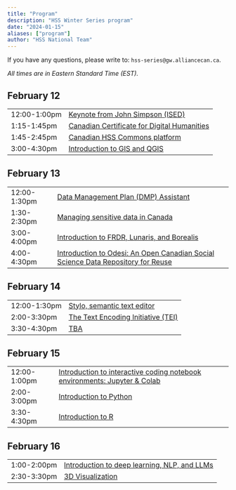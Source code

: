 ```yaml
---
title: "Program"
description: "HSS Winter Series program"
date: "2024-01-15"
aliases: ["program"]
author: "HSS National Team"
---
```


If you have any questions, please write to: `hss-series@gw.alliancecan.ca`.

*All times are in Eastern Standard Time (EST).*

## February 12

<table>
  <tr>
    <td>12:00-1:00pm</td>
    <td><a href="../keynote">Keynote from John Simpson (ISED)</a></td>
  </tr>
  <tr>
    <td>1:15-1:45pm</td>
    <td><a href="../certificate">Canadian Certificate for Digital Humanities</a></td>
  </tr>
  <tr>
    <td>1:45-2:45pm</td>
    <td colspan="3"><a href="../commons">Canadian HSS Commons platform</a></td>
  </tr>
  <tr>
    <td>3:00-4:30pm</td>
    <td><a href="../gis">Introduction to GIS and QGIS</a></td>
  </tr>
</table>

## February 13

<table>
  <tr>
    <td>12:00-1:30pm</td>
    <td colspan="3"><a href="../dmp">Data Management Plan (DMP) Assistant</a></td>
  </tr>
  <tr>
    <td>1:30-2:30pm</td>
    <td colspan="3"><a href="../sensitive">Managing sensitive data in Canada</a></td>
  </tr>
  <tr>
    <td>3:00-4:00pm</td>
    <td colspan="3"><a href="../frdr">Introduction to FRDR, Lunaris, and Borealis</a></td>
  </tr>
  <tr>
    <td>4:00-4:30pm</td>
    <td colspan="3"><a href="../odesi">Introduction to Odesi: An Open Canadian Social Science Data Repository for Reuse</a></td>
  </tr>
</table>

## February 14

<table>
  <tr>
    <td>12:00-1:30pm</td>
    <td colspan="3"><a href="../stylo">Stylo, semantic text editor</a></td>
  </tr>
  <tr>
    <td>2:00-3:30pm</td>
    <td colspan="3"><a href="../tei">The Text Encoding Initiative (TEI)</a></td>
  </tr>
  <tr>
    <td>3:30-4:30pm</td>
    <td colspan="3"><a href="">TBA</a></td>
  </tr>
</table>

## February 15

<table>
  <tr>
    <td>12:00-1:00pm</td>
    <td colspan="3"><a href="../jupyter">Introduction to interactive coding notebook environments: Jupyter & Colab</a></td>
  </tr>
  <tr>
    <td>2:00-3:00pm</td>
    <td colspan="3"><a href="../python">Introduction to Python</a></td>
  </tr>
  <tr>
    <td>3:30-4:30pm</td>
    <td colspan="3"><a href="../r">Introduction to R</a></td>
  </tr>
</table>

## February 16

<table>
  <tr>
    <td>1:00-2:00pm</td>
    <td colspan="3"><a href="../deep">Introduction to deep learning, NLP, and LLMs</a></td>
  </tr>
  <tr>
    <td>2:30-3:30pm</td>
    <td colspan="3"><a href="../vis">3D Visualization</a></td>
  </tr>
</table>
